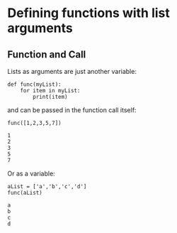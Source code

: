 # Defining functions with list arguments



## Function and Call


Lists as arguments are just another variable:

```
def func(myList):
    for item in myList:
        print(item)

```

and can be passed in the function call itself:

```
func([1,2,3,5,7])

1
2
3
5
7

```

Or as a variable:

```
aList = ['a','b','c','d']
func(aList)

a
b
c
d

```

